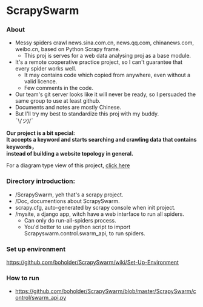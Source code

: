 # ScrapySwarm

### About

* Messy spiders crawl news.sina.com.cn, news.qq.com, chinanews.com, weibo.cn, based on Python Scrapy frame. 
  * This proj is serves for a web data analysing proj as a base module.
* It's a remote cooperative practice project, so I can't guarantee that every spider works well. 
  * It may contains code which copied from anywhere, even without a valid licence.
  * Few comments in the code. 
* Our team's git server looks like it will never be ready, so I persuaded the same group to use at least github.
* Documents and notes are mostly Chinese.
* But I'll try my best to standardize this proj with my buddy.  
¯\\_(ツ)_/¯

**Our project is a bit special:   
It accepts a keyword and starts searching and crawling data that contains keywords，  
instead of building a website topology in general.**

For a diagram type view of this project, [click here](https://www.draw.io/?lightbox=1&target=blank&highlight=0000ff&edit=_blank&layers=1&nav=1&title=system-view-diagram.drawio#R7V1fd6M4sv80ObfnIT5IAgkek073Tt%2FbM907mb6z85SDDbGZxuDGeJLMp18JgwOoLMBGGCfJ7Om1sZHt%2BlWVqkr154K8Xz7%2BK3FXi19izw8vsOE9XpCbC4yxRS3%2Bf%2BLK0%2FaKRdH2wjwJvO2l0oXb4B8%2Fv2jkVzeB568rb0zjOEyDVfXiLI4if5ZWrrlJEj9U33Yfh9VPXblzX7pwO3ND%2BeofgZcutldtzJ6v%2F%2BwH80XxyYg621eWbvHm%2FJesF64XP5QukQ8X5H0Sx%2Bn20fLxvR8K4hV02d73cc%2Bruy%2BW%2BFHa5obrn6%2Bs68XnL%2Fc3H%2F7v5i%2FLRT%2BH9JLS7TJ%2Fu%2BEm%2F8WckmkSh%2FmXTp8KSvDvvxIPBQn95IJc3%2FM33uavI%2F58vXJnQTT%2FPV6JCwa%2FkrrTgmhm%2FnxHLGRuL3yN10EaxBG%2FFPr3%2FJXrRboM8yXFR3x0l0EouOdnP%2FzbT4OZy1%2F420%2FEo%2FAqDObi1lR86PV9EIbv4zBOsm9M7i3xn%2Fhm%2FAd990uv0Owv%2F4DS9e0fvy4TN6e3%2BGD%2FsXQpJ%2Fa%2F%2FHjpp8kTf0v%2B6iUyqT1B9Pkv55mdJNjb5w%2FPfGXZ%2BbVFmafIjqFzZp7vPuwZb%2F4gh7wD%2FPy31uG%2FwDQUKHjB3%2FzhPM2A5TKYrPn73q1nXMyfJrfZlZ%2BK9%2FLPLr0dWKG4NE3qV%2Bq3vjHdUUyHJqT6V2E5hIoVSzzHuU7mOYrJ8Sx3s%2Fjn%2ByIML%2B%2F%2B9z9fPq7XfzzGPrsktsRyUzfwNpdr301mi%2Bwj18E6FXxQ8F2NKZJ4E3m%2B%2BBCB78MiSP1bzgbi1QfOnlU0YdB6IDWmNVrjKq0xwRNLojayDZnamGijNpOoHXDarXz%2BT3T%2BNDZtqzWNTUMTjZFE4l%2FiaB7f7Ndms83Ub6bqdAvB5%2Bnugjv7Ps%2BA%2BbJJwyAqdKDnJt%2B%2FCD2YCroYE8OqXsTZVa1AIcQm9n7FYzpM3uscACXL0oWSI6F0%2B%2BAmy8%2Fx%2FBXBhAmqwmRWTRJThsm0AJiQNphkffWHP71xU%2FcVoYQoU6HECCBMBFJ5jqUJJSyhFPkP67sfP%2Faj9BSKjSfpEak%2B5AFjFaUdgNIUsJZsXdIgm%2BeZrXS3tZXuEn%2B9CVN58x430a3aXlGjuWlCWzrE31QXe5swe88WQaTQQ6MktmnUdEkjgzOA0toYXA4%2F5AbpXajamEdJauJgBaktwASC7FRtpC4iaiVau6vgHOmMutKZDkpn2R%2F47j89xIl3t07dlLu2wez8VDZVqGzLsduqbH1Ul8MKP35kWnurUCSCPzu4qJnWfZCw7srSCg0RtgESYmjX00ZC2UXKdrxzoiLFYEBgUDpiWdECIdGKIVdQt1VMdGw0R5ascYelOLFkM%2BLMGJcwcmoiyrbYgx9M414o6AWJP8sj7ut4I35hH1Sl9Xh3jaoWkc9YEBqUqrJS3bLl%2BbkSarvLMbFE6kFdCVNWu1v%2BLdTqeuVGhVKdxctlFgDfadzyq9AdyiOs6hvPClW1N85sSLeDh5TacJXt6f24BtF9vHQzRXMiaE8VyaoH4Ks42kiWTmQMKp64A4zpg%2B%2BLuNa5oUAsVbRlDMIkh7bW4hjkzl0Fx%2B3wew7HK8f1xxP4Epkmm9C9SRXIwGxiMGRydyr7V6Y4LkSjejqIj6c4mGKBZL4HEyT4%2F4xkE32J%2FFulMyDd%2Bm5rn0Xu0r%2FA%2FDsaebQhe9I27UJaNQsLidXWfpoG0XytUpySgL5P%2FJXvptFmuTdHZC%2BvtThv7oeRuKuoYiSGJpaSkZCDZUYqfKH%2B%2BUiWXBUfXYXhbXG0fzATvMtZ6WxBRMQ%2BCMQe1C8Mony8uRdESOA4sL9swjTIof30682Hr7c1AZWE0XjHb5vF0X0wD4N1OkDW1lHJI8vA88RC14s4Cf7h%2B4c7KMc4zRwD5S3o4hgsbx8311ezmb9W5ez0tF9LyW0zz5%2Fa0wsguY1Q4hCvN5AQUWROUhOKN2PInCV9ZP3AwLRKnZyF7nrdQeCMb1HwY%2BPfXH%2BK1pxe39IgHGlU8JLrVlV6K2XgoYAJJRtqw0iOC%2BaAGPt1GwBRWZ%2F%2BGidLN9wD0B7jqDfc9qam9gSoSuqYRUBANUXTYEDlGGWT0B1g9kCwX99sQ%2FXfkvBlYc5UQmzj1id7%2BjBvZTPpwPxzPC%2F22leEuWOAcj4o5kSO5XKH9G7DUTjS7NlL2brl0yrZ33N9%2B34G2UN0ZvvT%2B74Q446MwmhlxIAQg7IedkZS%2F5DJYdqj7aGtm8PFUJcdtJ8bqjijqYt8DOFsGPTD1ccLqajjPvvrC3%2FDUeJPBz30huFvFebqBv%2FV108jwN4wLMO%2Fh7FHN9fvT4u9bY4AeyConEnuXbKJ7vbVE%2FYD1lBhZ%2BJwHWs8%2F%2BEKCgg7tCFsQMCwgbawM5AS0YN72tJUvsoquLba%2B2sSCwMqTjqaT%2BdmVCHmqBiE0Ma4EgMikayHFGeYP7p7UsfwRwPL3GTpIdy3amCS8jUd7HVuTEeYdVZM192V08h0f4jj5zeG68RwWET19jOcaY2M4eTsqxMy3JfIf2O3PtnN4lZX%2BbDfPDG7ATkuJ2S37KTwjeH6ZDiGqvrt1AxnyUGXSCIv%2F%2FFplYaJvw7%2BcafZG8QJ7SoOojT7btb1hXXDr7ibNF5vm%2FGIG9zcu8qbZcBOV6UVx6Wp3%2FhBSpeseS%2BCnGSsy0m2QN3gLgXloul6WzpsvB70DFNtSZhN6IEVz9rQk097Xw9UyFYKmmU2ZUoNK2iyZ4skqPzIuxLdwfizeOVHVdT4i3kjMrSN%2BbpJWrzbC9xlHHm%2FL4KoeKl4r1lc%2BBiEu6W8uV8EouIkXcTzOHLDD89XmxCfxmkaL1UQ%2B49B%2Bp%2Bcv8TjP8XjiZU%2Fu3ksvXTzlD%2FZyxbreJPM%2FBYWNf%2Bdcz9VvTGHQVCgHZtVuCqXt8QP3TT4u4ojxDL5ul%2BFgJUWdYzd0ciOXSkYqisW3VIgX%2BeZFeWl%2BUJKsbAtCtkKxedsCSh9Ducz96n0tlxj7P%2BFiGDl16CEAF%2FjWcC2H%2FgsbjtkjpBA2c1%2FHRK4k7o%2Fy0J3MglkY5BAhKlyo6cmxJ8HiCNWB2BNi6jEvjdxxIZ6s3QgraD4VQ3LiaM%2F6VftXw45%2BODl9CgLKltWr0JZoA7bNdcRyZO46TLvR5Rd%2BHN7ARfPn%2B%2FNnlVu%2FuonAUdK1MYMpX4Kh%2BdN%2FQypfgxT%2BTVOYA1QqHDh5ct3F2NgJ9%2F5TYV0owbRPlyKi0hlsxHhjEKKLfU2yIjS1u5g06uNaYaHsenFNq0oUqAOA%2BLe6l3%2F0OU0KQU5PUHe9V9pPIUy1HCqMWg8hcreXFYcaLzzNsuV7%2FFH2%2Bf3AccFG14gGkPXoOxUEXRkjmYfGGGEJ8wyHQM51GC2iasY2RaYF02xjEsvtbwgMEwO%2FnMgBApoAnX16geDXiSAUSV1i1SpEm2h7KkixNQ%2FZfE%2ByuLzpqwD9qQelrat6qag80m5i9rdjBM%2BrdRKH5CZfwY95ntgDdEqe39rAniXgTr%2FGj20KocZo2WB83CMMUxhwa7etQ%2BQHRXIBIG7FtSFUluuMJMNPzHPZX9DxBFLZS1R3Eee5bMLIFHcoYy4tCcVb%2BFqA4xayyvBAi1BJszRhbJ8Bhcs3fmdFz9EYex6WSXPAPJm9EJwo%2Bo90apUIQvuWDxoCj6TjfQ8Bd9%2F5CrxRdGb4hHQW2432nKzSoOlf3cviogLVMa1RQ0CITPoqQGUM0O37aiGqjEchs42OjGdi32nrJiyGVIKEh%2FjRB3U1uLEg8JE09pyPW51RzdtuYclWEzkUEVg9TgQ5UgDR2epS0wOw%2FDepzOwFNdjztRQhsu7YGUYCuuLIsj4IlCPBKJP5OToxdFZyLdB5P7qP6w%2FcdiLl49oC3TqPF%2BRurMfRds4fU2lraG9zL%2F%2F%2FWogZCZYEj8shBpK7K5F1%2FDbrBPJC8HRdAzF2RS1RiCKGqrW3i9elUJlI5DGVh5bNxR%2Fz9rUvhAITURVPSbGoFA1VPP9lmUmxNF6EaxeB5JjsG6Kppu9qtRtS%2FfXgeEIFKrT6rxmFax80WO7e8HjAU28PP9eEH5bwSg81Hc%2FXZCr1reXm%2FpNguzhXRz57346MT%2FVm05Zvu2ZkKdr4ynJohXzxPUCvxKxcJhnMNaj0aaYbI6xzJvQGFGmjTeBgTC7NrnjlXmlKYwQ3IxPl9BH0%2BjL%2FNNfyRX5%2FSn6fPXtj7%2FiH8DgT4meu4O70H%2FM0zSvS%2FmdmVIPZhe1FM8iAfKilP74nPAopz9mCTh7kpvBiqgLZQImf1JfpX66l%2F1BUtfc%2BracjqmaetuYjVkkTzRmY5ZHwyraFR%2BZl4kc5dAJ0ziwtgqbynVJvcl6T3mXiNrKubv5qIZ931rcThTfendM2FdmJSihLbKtD5JQMK0ZdZaqfanOKlnXKI1KKSuLo3LU40jE0aKqUT4mO1AaqXJCkInbCWNf%2FP2WOLw%2Fcdhp6k6hK3EYRArMG363ekoXcSTSKOecdKpM4RbmGGDnTrP%2FZI3R4oyvD4yseuJwFSIDOviGVII2C65dDCWO1nHow16Oz%2FeJJAMt8V3uaxt7NxguMGG8SZtxXJV2ifym0sYxREY3MhzUtomuwzRhA4wO%2FrJJ14En8uq3giMIPUuCVbqX6JtleDVLBXPvtNZnd%2BqHpcy3XRVTKF643s3DgnqYwpqvhF28HaL1Po4if5ZeNFQmdVF3FlOPenKaRj1B5652D%2FmrMHgtfKMTDMhxGmgIFfw2zc4m2mgInXqOnYbIbOLDYWnYwgM4800WYfUQOMIah8ABU%2Fe0GUII6sX70hBhqng1Mght0tUIQKSH%2FGQYEeho%2FkUhQmk1lFFLDMQOdIBQjFepFHyYujCQ%2FYM4XYiaDWMZe5vQPzJU2wdbM9tRHGs7jtM2IMt0UREcNr%2FHMvTiDfeAi4hPA%2FmSOHVzc9EBAjDCOrTtwwIwXfSKjaoA1KodDINBEECVS%2Fpi4tDkix5Dbgd1CqkG0p9jbe3Ca8egWw6vKQW%2FHF5TBRBGEl27JCZVHHptB4ZWF23dd4AwU7k0sepLa46yFSzcsmlHw6HOxDBQlR9FYKShbQ3I%2FawF%2Bx%2FU6%2BZFcSq1VNsWQqS2G7XmU8rt7v2Z6siqf9fOBzO983ELh1KrHq7xPWtSxK2YVTlour%2BWLgNxK0KW2r8moDfXvbkLV9FKH8VWfk5fzV0cU1m%2FyW0X4Fvs%2FVENq1ELa2ztAotct35P2kXuYIlrFKQiuD8aQcJEPduY4n46n3JRUX0OX3yILkkOVQsSJZ0ESb0as6BRA3oFqUWQorUN1nUfOkQCj9i72ibAjE%2FkGsaJs55EznCU8TVGwUkYvYucrRQSjM1OIqdejTFrcJFrVeoBlXW%2FT9yH0E9%2B20TRSNqOVD16brlTG2xOQZBJrCJ3QdcUQ3XCKCLWoPnMIPbAANNtX7PlWu74JGeYVOkaxZFfAyG%2FVCSWzPxoe7i9tx8MhHz18EtrtgnFWOXrQZkMlinjpe1Upd3EUUhW1zM3WT2JFJTJLI7ug%2Fkm8e%2FyhJSOotvq8%2Fas%2BW5bCD8pMpN%2FaqkfXgHvMawMYBhFhl7l7AI6QOph8A7MfHJc4ctv54ZU%2F1NSUS1aX%2FewMXDuN2RKGjiA8Jjtd3TnfqIDtLLZ68jOxglUlvnCEEGm0l024YEkp0LEhI6z3ibDnlf5ILfpmSJVGNugva1rdh3MZ5D99sIknxiOQvJxUdB8MlEHQrU5EGdrxuTPt5n8Zm%2B5qNhUIUkMuUfToIaNOey49zelrUVpY8Mcu9Le39NGkKZCWfpjExcvXG5La674GxBePT6%2FWMCCSmhtV9oD1wsaFVJXVIcm7%2Bzlvca8BXMcI8IMglTKFdVSpVtHzW2GFGEEaV3NOTWm7Hyqm8mfpc2jPkfDNjl5oBcYmqxpUxhXDB6RY7PmwZG7urYacGDya4AJWcojRZEreMBkZG0wdSrZeUEwYUvZrcOk4MC3k8GkqS9Ae%2BOmv2zmijlkVe0h4hRPG%2Fp5aE1xbps3Wux7Y0lnIMquU8ig7OAUZ1GRoloaSUvrbiQguzI773MUpSdUdfxKzNaG1AG1J%2FH0L1HLi42sQLisLtQktUu%2FKcegQ7LSKXTJ4c5VoxIoGKxZC4wtfZw6E9N5%2FqsbIHa1Tc6hGsF0zCM%2B5mDtwJ%2Fm7N1FWbRqm7AducHfFrlL%2FwK%2Fbx1qq2UCvIxEgJLUZtGYPrQi35pViQGkaCxZ0YkMsLNsTXYWlZ3L9CFYp743SXxX9GWYJJvondz35FWCaaq3OLi8EoBTWzF9MdFxAO%2BmRuCauWoYluHfQ%2BaqYaCb6%2FeCD5JZvgAm2p0fqjzSNlhTWwnQ%2BdEV8QFmzL%2BhmBXtI1VWJnejDwkIaUOx7zYKLwZFopJFDsioUOyhqqE1cKMbxq60%2FxsdBTqyyj1C1FndtGZltXcNGhY2agtrDhUAI7D18%2By4nduCFZtLo8fVI%2FOSMCVrYXYoz9rVdRsX1s2zcmLljHNaEmdBmcxR%2FZ%2F1xa5busTPr9AfwQZRNhvBppyvhYpq6r6HZyulTpqml0G5dOdc6wxjEvVBb8u2Vf4ftmRTZdiTYiY781vefeC%2Fe8yd5Im63GoElO2hL8MpdlTFfsrpPcF7e9IfvtMWTNjc12FczeEvUY0JpfgOOnSrRaZ6ZVw3PDXvte1G18%2FitUgIw8b9JpplM4cEqgs3PWLiyW5Lb%2Fl%2BnyuRp0zM%2FNXBU02Kc%2BIoTvft4iUxne7ay37ZdorNr3tu8v2LaKCdZjI3Mayh9x9iNngZcoUjNEYdFbqrfy0p%2Bx2fhE0V%2BXL7X75csFoLPHbdl8N4441syxfBCEQYLhox21WSW0UTm6aNyda1MQGjbj03dSVyl%2B3ihetlu5SRcfV6sbNe21vCBWbLxzkHaDFxxca3xpPUDUK%2F2AavvSckPjP7nEfxEIuHXAxni%2BITxTt%2F9l2veNF7FCn92b7kPYmHpJNZfaKuf4bal7KKHjMn6%2FkHztjdoyb7TqfZ2jTPUSpUHaQxcRp7e7RIj5l5%2FtSeHoZ049yMcRkqiFmqsS8I2QfaKeIAq7JwdV2jZUSga5cOi6jmdex%2BjtZGGuC0zUHl4yibv1vkt0fRaZwUVdjMjTKGRyVjxFaKgmkeKGImUa5LHD0ihi21yiBogElP4DjUNxk7XsaKVKPmfWxc5zGoljJo16UBW5UBZQcmbmHsVKrU6ttay4FQXWWO1IfC1VSIMUB%2FKKdDt%2B03keuyrQHHSeAbzbOSOBNVThQO7P5GLCXnG0UnpJ4FzjSx6mOpNcAe52jqra45g8D7I2c%2FTGsnSvZFpUqVL2uVRbRj79JBd0UgnRkW0XEVNVg1L6xmqpmHeneUqNa1LT2WJ2PKX2PlJ4T7vrT6djuvudMr0iMKnRwzglRrhGRkfU4b2OZQEbIN1bKsZZZPvyLEql1LNcnACavxlDIwoE3YLAPjyhxqkIFCrXWWAazkxvoZqeaTTOdkObZAJwOHeQZjMtd5lm97JsR1Np6SvjoZIFsd44FHaBW2eJkBi7Sh%2Fme59t3O8JzRMtUROWafHK0W8brXghazlWhZhf1zKqyQMVyTkNGD1aAIaTGm8XRgvfi2rg3jHJEFlcoNO87RePGdXBtAIExuAjgwBH3vMOcGAbRvDAsBanFCcOYQkBoE9ZFTwHYwMAZve3dbsxgBmeDD7t3dRr63AatKZzR1kY8hOhsG%2FXD18UJrdabIZBv7xt37wPhRIeCw0Q%2FC7n0%2B%2FDkBADvmAwPQ9zj4cwJgBDZT72GsMyI%2Fxaf2GhDkuO3pbdS%2Be%2Fi7e9HE2ygKTmZuOhOJ8dgQ6fQ%2FHVHy4vn3W0jW%2FrufspbSLW%2FkLLMUP49dfxKP%2BHfK2qGzm3fHfJ3JZNL6vU9%2BEAoSZN%2Fk0Oqb8dZzsnoJdIXTLQMoOoRaT%2Bwy%2Bftnddy3dybVR%2Fh0NoM0jcecqdHTNAJEaINRf3qjEvfug52E0rXDuXZnQANTGr8GSo%2FBTGwzTP78KX36%2BE2bCeLnT%2BfT2924hd854mzmi06pkgWViTkpOmHl%2F16UMzJFvmblZRUzNNbuI6hcByzeLzKCRpLscknrJfYV5jUP7pJj1ZsCVNet9%2BXsnPLVd0IMwrJ3tDXfa4LyXH%2BtqevcMFor67CqMOIL%2FmpoH4e0xYuBMc0vGg%2FLUXW8HQEeslH0svGgSicXHGQ%2BMCJj6ZPZIjv0uU8msXoCyLSJoquHBYwgHrT%2FJSItgs2js7q6I3tAAyUxsrS4clD%2FJKVl1ZhvPLIu%2FKgeTatpmkOT7nejYIqF6k0y%2BmpDYNQ0o638WrW322yAck4EzgM%2Femym8S0Kfmz8m%2BtP0ZrrrW9psLdBU49e7TG5%2BF06%2BBBb1STRhDrwF9NJB2nNgoCR4jmCxv6ge8NE01%2FjZOmGexBtM6BUz%2F57Ig6gSsVEgTg%2FNAxXHweAI8xPscUW%2B2inwMZxNaB9zbWC91KgM8IeCPC4dlOGVWY7Qs%2BB%2FM77KVV6BAhZdn1pzUU8CBitHqeLbDLNMvY24bG9S%2FvQIg3zrRBGGudbtaUjFPCXT8bTOOsG29I%2BiGLBPHHElUi38UACsIYBQdKd0434MDdcx61vuc0%2B7PbBTZat75nF0Tp1M3PwtfeUZLZ6pAbM1qbM1hqPwU35gOU%2ByVqTlsAvTaMyguUqTgQnZdkONejkTuFcHIJ%2F3Gn2BrFF5a4Cf7d1fWHdCL9%2Fk8brnPQXjaO003i1tcdm%2FPv8Lp7cXJpQ%2FEFnT2XKbNXoKeRY0AElGjS2AI5nH3tsYQT1%2BI2GTxF1bgwi0JGZPcrjFnbwMQ5THg%2Bxo49x9nysTZQf61jqb62%2BvWgWt7%2FXHFH0w6ndrSlgAcyQfxPwXgQctxTwQqGPRcIdqhqiZxsHejWmqWJ2aujp8XZp1zv%2FVn8NaxJw5e0mUQs4UTa8qt2tS8BbJeNWIpIHJK1CIa7P8fzm%2BmomhsG87viWY6rGkjAG2XmoaFxeteB1zYFBRT3WKz3jQ4ZywAmjYLMH6BRWW%2BzA6j3V%2BMwQsk0FQrYF%2BcEDI9RnlHjNd8C0995Mdi%2Bt3Yc58G1le8GdBdv2tB5X33jLUPaexvXe021NL8tStvjD9V7ZPdleFCvbxhNzEPMHyl0ZxPy5vln7XA8uviXhqzZ%2FLNNSsoEBDuWGNLe%2B8z1Ljl%2Bewd6KnX4QokjdgEG0%2BT753nqWOWi9IaTuUmIWdD8dPHKc%2BMtvEkDnMAI0%2F7aoyglmX9meNkaqiKEh1%2B5CmQ76Av6WlgSmLpfKu%2BNNkPizlO%2BgDbtn%2BdptVlf8dTuFVpQMd9p3u1zVon76YDJGqgMVUIXJsA2lFCMGBByYpYvPaLd5ndMwnn3fukofg7AgYomewoQvZDdO0kU8jyM3%2FPB8td2R4CgrjfayRHO5kNV2EjyiOdSNvtDOIb%2Fow%2Be5tBhSnIKSokSy%2B8R3XF23Gi6QRoXqzqChsoWJJIavH3OX%2BLuBe6dxKkaBkuvQnfrh9S6bAWpBUWZlmL3UIjuLo4hr5fx7Xuw2oy7BnI68c6SukW3HMJ4fp79H10Xt0kIqhse2bFkMO6EZ0VPnEvSY2DiSiJHIzFOqOedQ9YmEV9hhYe36s5VdepNNVjXuQ84tquTsRpP170CsUxxftTQA39wbwTa4MC6LY85i36g4p0yWCVTfk3tUPS1ayfamZs5daZimJqUhLaxdaciHmu%2BL%2Bea5kngTYVmECVOBSORqDGwB4qwvRlF4qq%2BlQhjVCuxoQYBylAioiMLavHcme%2B%2ByN%2FMmS5fIcWq7IS10Unk3dGTsiDZviAFnHfmO%2BIZeLeWglqQGyB0UZif6NJ%2B8ob3JHRQArdb%2B8k0MTKUHoNOWYGVD6Tslv6OEIP2xidOcMpfbooYr%2FgZOlMett5K%2FvvN62vg1R6yf%2BLM48cre1BGLvXhfCvfWGITU947nKyU2ZlAQRx8bQzlOcmdUTsMVd6jEr8fvW3vdH7%2F89uH%2FP%2FwmXJxNFAXRvMvNQXQfRBxQfncYx6tzLRzL2Efi4R74iRZTDIoQTsE45Yhg0dtioLoxWw4JVkI4L0Yp9Oid1Q6Qa3E5G%2FDOMGBf6vPO7FNXlPSY5TSeiA2ygbnfuxYZNXXfIWBjdVlXd7zGblWrkMZx2F67S7fvCtbbby2bddZofCoQP%2BKTpZL59t8gXgYCt%2FUiC2zzdURtbRDxf7zAnSfu4d2%2FX%2Bp2d0koqtlPiJpyKBqU291ZZwf1yJ8msTB1n0WCk2%2FxS%2Bz54h3%2FBQ%3D%3D)

### Directory introduction:
* /ScrapySwarm, yeh that's a scrapy project.
* /Doc, documentions about ScrapySwarm.
* scrapy.cfg, auto-generated by scrapy console when init project.
* /mysite, a django app, witch have a web interface to run all spiders.
  * Can only do run-all-spiders process.
  * You'd better to use python script to import Scrapyswarm.control.swarm_api, to run spiders.
  
### Set up environment

https://github.com/boholder/ScrapySwarm/wiki/Set-Up-Environment

### How to run
* https://github.com/boholder/ScrapySwarm/blob/master/ScrapySwarm/control/swarm_api.py
